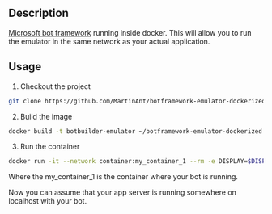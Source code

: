 Description
----

<a target="_blank" href="https://github.com/Microsoft/BotFramework-Emulator">Microsoft bot framework</a> running inside docker. This will allow you to run the emulator in the same network as your actual
application.

Usage
----

1. Checkout the project
```bash
git clone https://github.com/MartinAnt/botframework-emulator-dockerized.git ~/botframework-emulator-dockerized
```

2. Build the image

```bash
docker build -t botbuilder-emulator ~/botframework-emulator-dockerized
```

3. Run the container
```bash
docker run -it --network container:my_container_1 --rm -e DISPLAY=$DISPLAY -v /tmp/.X11-unix:/tmp/.X11-unix botbuilder-emulator
```

Where the my_container_1 is the container where your bot is running.

Now you can assume that your app server is running somewhere on localhost with your bot.